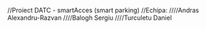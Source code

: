 //Proiect DATC - smartAcces (smart parking)
//Echipa:
////Andras Alexandru-Razvan
////Balogh Sergiu
////Turculetu Daniel
